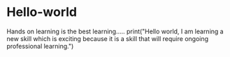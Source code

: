# Hello-world
Hands on learning is the best learning.....
print("Hello world, I am learning a new skill which is exciting because it is a skill that will require ongoing professional learning.")
